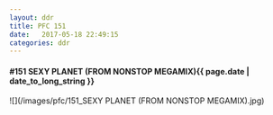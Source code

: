 ```yaml
---
layout: ddr
title: PFC 151
date:   2017-05-18 22:49:15
categories: ddr
---
```


#### **#151** SEXY PLANET (FROM NONSTOP MEGAMIX)<span class="pull-right">{{ page.date | date_to_long_string }}</span>
![](/images/pfc/151_SEXY PLANET (FROM NONSTOP MEGAMIX).jpg)
